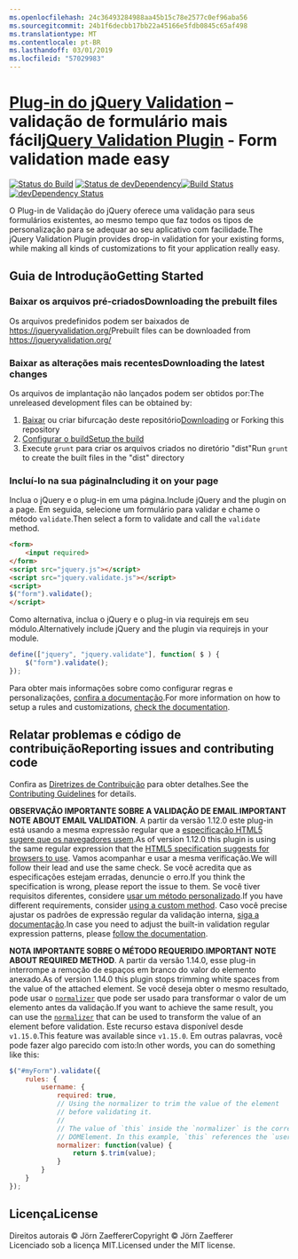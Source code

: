 ```yaml
---
ms.openlocfilehash: 24c36493284988aa45b15c78e2577c0ef96aba56
ms.sourcegitcommit: 24b1f6decbb17bb22a45166e5fdb0845c65af498
ms.translationtype: MT
ms.contentlocale: pt-BR
ms.lasthandoff: 03/01/2019
ms.locfileid: "57029983"
---
```

<a name="jquery-validation-pluginhttpsjqueryvalidationorg---form-validation-made-easy"></a><span data-ttu-id="cd83d-101">[Plug-in do jQuery Validation](https://jqueryvalidation.org/) – validação de formulário mais fácil</span><span class="sxs-lookup"><span data-stu-id="cd83d-101">[jQuery Validation Plugin](https://jqueryvalidation.org/) - Form validation made easy</span></span>
================================

<span data-ttu-id="cd83d-102">[![Status do Build](https://secure.travis-ci.org/jquery-validation/jquery-validation.svg)](https://travis-ci.org/jquery-validation/jquery-validation)
[![Status de devDependency](https://david-dm.org/jquery-validation/jquery-validation/dev-status.svg?theme=shields.io)](https://david-dm.org/jquery-validation/jquery-validation#info=devDependencies)</span><span class="sxs-lookup"><span data-stu-id="cd83d-102">[![Build Status](https://secure.travis-ci.org/jquery-validation/jquery-validation.svg)](https://travis-ci.org/jquery-validation/jquery-validation)
[![devDependency Status](https://david-dm.org/jquery-validation/jquery-validation/dev-status.svg?theme=shields.io)](https://david-dm.org/jquery-validation/jquery-validation#info=devDependencies)</span></span>

<span data-ttu-id="cd83d-103">O Plug-in de Validação do jQuery oferece uma validação para seus formulários existentes, ao mesmo tempo que faz todos os tipos de personalização para se adequar ao seu aplicativo com facilidade.</span><span class="sxs-lookup"><span data-stu-id="cd83d-103">The jQuery Validation Plugin provides drop-in validation for your existing forms, while making all kinds of customizations to fit your application really easy.</span></span>

## <a name="getting-started"></a><span data-ttu-id="cd83d-104">Guia de Introdução</span><span class="sxs-lookup"><span data-stu-id="cd83d-104">Getting Started</span></span>

### <a name="downloading-the-prebuilt-files"></a><span data-ttu-id="cd83d-105">Baixar os arquivos pré-criados</span><span class="sxs-lookup"><span data-stu-id="cd83d-105">Downloading the prebuilt files</span></span>

<span data-ttu-id="cd83d-106">Os arquivos predefinidos podem ser baixados de https://jqueryvalidation.org/</span><span class="sxs-lookup"><span data-stu-id="cd83d-106">Prebuilt files can be downloaded from https://jqueryvalidation.org/</span></span>

### <a name="downloading-the-latest-changes"></a><span data-ttu-id="cd83d-107">Baixar as alterações mais recentes</span><span class="sxs-lookup"><span data-stu-id="cd83d-107">Downloading the latest changes</span></span>

<span data-ttu-id="cd83d-108">Os arquivos de implantação não lançados podem ser obtidos por:</span><span class="sxs-lookup"><span data-stu-id="cd83d-108">The unreleased development files can be obtained by:</span></span>

 1. <span data-ttu-id="cd83d-109">[Baixar](https://github.com/jquery-validation/jquery-validation/archive/master.zip) ou criar bifurcação deste repositório</span><span class="sxs-lookup"><span data-stu-id="cd83d-109">[Downloading](https://github.com/jquery-validation/jquery-validation/archive/master.zip) or Forking this repository</span></span>
 2. [<span data-ttu-id="cd83d-110">Configurar o build</span><span class="sxs-lookup"><span data-stu-id="cd83d-110">Setup the build</span></span>](CONTRIBUTING.md#build-setup)
 3. <span data-ttu-id="cd83d-111">Execute `grunt` para criar os arquivos criados no diretório "dist"</span><span class="sxs-lookup"><span data-stu-id="cd83d-111">Run `grunt` to create the built files in the "dist" directory</span></span>

### <a name="including-it-on-your-page"></a><span data-ttu-id="cd83d-112">Incluí-lo na sua página</span><span class="sxs-lookup"><span data-stu-id="cd83d-112">Including it on your page</span></span>

<span data-ttu-id="cd83d-113">Inclua o jQuery e o plug-in em uma página.</span><span class="sxs-lookup"><span data-stu-id="cd83d-113">Include jQuery and the plugin on a page.</span></span> <span data-ttu-id="cd83d-114">Em seguida, selecione um formulário para validar e chame o método `validate`.</span><span class="sxs-lookup"><span data-stu-id="cd83d-114">Then select a form to validate and call the `validate` method.</span></span>

```html
<form>
    <input required>
</form>
<script src="jquery.js"></script>
<script src="jquery.validate.js"></script>
<script>
$("form").validate();
</script>
```

<span data-ttu-id="cd83d-115">Como alternativa, inclua o jQuery e o plug-in via requirejs em seu módulo.</span><span class="sxs-lookup"><span data-stu-id="cd83d-115">Alternatively include jQuery and the plugin via requirejs in your module.</span></span>

```js
define(["jquery", "jquery.validate"], function( $ ) {
    $("form").validate();
});
```

<span data-ttu-id="cd83d-116">Para obter mais informações sobre como configurar regras e personalizações, [confira a documentação](https://jqueryvalidation.org/documentation/).</span><span class="sxs-lookup"><span data-stu-id="cd83d-116">For more information on how to setup a rules and customizations, [check the documentation](https://jqueryvalidation.org/documentation/).</span></span>

## <a name="reporting-issues-and-contributing-code"></a><span data-ttu-id="cd83d-117">Relatar problemas e código de contribuição</span><span class="sxs-lookup"><span data-stu-id="cd83d-117">Reporting issues and contributing code</span></span>

<span data-ttu-id="cd83d-118">Confira as [Diretrizes de Contribuição](CONTRIBUTING.md) para obter detalhes.</span><span class="sxs-lookup"><span data-stu-id="cd83d-118">See the [Contributing Guidelines](CONTRIBUTING.md) for details.</span></span>

<span data-ttu-id="cd83d-119">**OBSERVAÇÃO IMPORTANTE SOBRE A VALIDAÇÃO DE EMAIL**.</span><span class="sxs-lookup"><span data-stu-id="cd83d-119">**IMPORTANT NOTE ABOUT EMAIL VALIDATION**.</span></span> <span data-ttu-id="cd83d-120">A partir da versão 1.12.0 este plug-in está usando a mesma expressão regular que a [especificação HTML5 sugere que os navegadores usem](https://html.spec.whatwg.org/multipage/forms.html#valid-e-mail-address).</span><span class="sxs-lookup"><span data-stu-id="cd83d-120">As of version 1.12.0 this plugin is using the same regular expression that the [HTML5 specification suggests for browsers to use](https://html.spec.whatwg.org/multipage/forms.html#valid-e-mail-address).</span></span> <span data-ttu-id="cd83d-121">Vamos acompanhar e usar a mesma verificação.</span><span class="sxs-lookup"><span data-stu-id="cd83d-121">We will follow their lead and use the same check.</span></span> <span data-ttu-id="cd83d-122">Se você acredita que as especificações estejam erradas, denuncie o erro.</span><span class="sxs-lookup"><span data-stu-id="cd83d-122">If you think the specification is wrong, please report the issue to them.</span></span> <span data-ttu-id="cd83d-123">Se você tiver requisitos diferentes, considere [usar um método personalizado](https://jqueryvalidation.org/jQuery.validator.addMethod/).</span><span class="sxs-lookup"><span data-stu-id="cd83d-123">If you have different requirements, consider [using a custom method](https://jqueryvalidation.org/jQuery.validator.addMethod/).</span></span>
<span data-ttu-id="cd83d-124">Caso você precise ajustar os padrões de expressão regular da validação interna, [siga a documentação](https://jqueryvalidation.org/jQuery.validator.methods/).</span><span class="sxs-lookup"><span data-stu-id="cd83d-124">In case you need to adjust the built-in validation regular expression patterns, please [follow the documentation](https://jqueryvalidation.org/jQuery.validator.methods/).</span></span>

<span data-ttu-id="cd83d-125">**NOTA IMPORTANTE SOBRE O MÉTODO REQUERIDO**.</span><span class="sxs-lookup"><span data-stu-id="cd83d-125">**IMPORTANT NOTE ABOUT REQUIRED METHOD**.</span></span> <span data-ttu-id="cd83d-126">A partir da versão 1.14.0, esse plug-in interrompe a remoção de espaços em branco do valor do elemento anexado.</span><span class="sxs-lookup"><span data-stu-id="cd83d-126">As of version 1.14.0 this plugin stops trimming white spaces from the value of the attached element.</span></span> <span data-ttu-id="cd83d-127">Se você deseja obter o mesmo resultado, pode usar o [`normalizer`](https://jqueryvalidation.org/normalizer/) que pode ser usado para transformar o valor de um elemento antes da validação.</span><span class="sxs-lookup"><span data-stu-id="cd83d-127">If you want to achieve the same result, you can use the [`normalizer`](https://jqueryvalidation.org/normalizer/) that can be used to transform the value of an element before validation.</span></span> <span data-ttu-id="cd83d-128">Este recurso estava disponível desde `v1.15.0`.</span><span class="sxs-lookup"><span data-stu-id="cd83d-128">This feature was available since `v1.15.0`.</span></span> <span data-ttu-id="cd83d-129">Em outras palavras, você pode fazer algo parecido com isto:</span><span class="sxs-lookup"><span data-stu-id="cd83d-129">In other words, you can do something like this:</span></span>
``` js
$("#myForm").validate({
    rules: {
        username: {
            required: true,
            // Using the normalizer to trim the value of the element
            // before validating it.
            //
            // The value of `this` inside the `normalizer` is the corresponding
            // DOMElement. In this example, `this` references the `username` element.
            normalizer: function(value) {
                return $.trim(value);
            }
        }
    }
});
```

## <a name="license"></a><span data-ttu-id="cd83d-130">Licença</span><span class="sxs-lookup"><span data-stu-id="cd83d-130">License</span></span>
<span data-ttu-id="cd83d-131">Direitos autorais &copy; Jörn Zaefferer</span><span class="sxs-lookup"><span data-stu-id="cd83d-131">Copyright &copy; Jörn Zaefferer</span></span><br>
<span data-ttu-id="cd83d-132">Licenciado sob a licença MIT.</span><span class="sxs-lookup"><span data-stu-id="cd83d-132">Licensed under the MIT license.</span></span>
